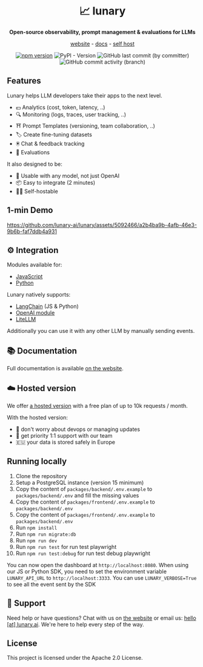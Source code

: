 <div align="center">

# 📈 lunary

**Open-source observability, prompt management & evaluations for LLMs**

[website](https://lunary.ai) - [docs](https://lunary.ai/docs) - [self host](https://lunary.ai/docs/self-host)

[![npm version](https://badge.fury.io/js/lunary.svg)](https://badge.fury.io/js/lunary) ![PyPI - Version](https://img.shields.io/pypi/v/lunary) ![GitHub last commit (by committer)](https://img.shields.io/github/last-commit/lunary-ai/lunary) ![GitHub commit activity (branch)](https://img.shields.io/github/commit-activity/w/lunary-ai/lunary)

</div>

## Features

Lunary helps LLM developers take their apps to the next level.

- 💵 Analytics (cost, token, latency, ..)
- 🔍 Monitoring (logs, traces, user tracking, ..)
- ⛩️ Prompt Templates (versioning, team collaboration, ..)
- 🏷️ Create fine-tuning datasets
- 🖲️ Chat & feedback tracking
- 🧪 Evaluations

It also designed to be:

- 🤖 Usable with any model, not just OpenAI
- 📦 Easy to integrate (2 minutes)
- 🧑‍💻 Self-hostable

## 1-min Demo

https://github.com/lunary-ai/lunary/assets/5092466/a2b4ba9b-4afb-46e3-9b6b-faf7ddb4a931

## ⚙️ Integration

Modules available for:

- [JavaScript](https://github.com/lunary-ai/lunary-js)
- [Python](https://github.com/lunary-ai/lunary-py)

Lunary natively supports:

- [LangChain](https://lunary.ai/docs/langchain) (JS & Python)
- [OpenAI module](https://lunary.ai/docs/js/openai)
- [LiteLLM](https://docs.litellm.ai/docs/observability/lunary_integration)

Additionally you can use it with any other LLM by manually sending events.

## 📚 Documentation

Full documentation is available [on the website](https://lunary.ai/docs/intro).

## ☁️ Hosted version

We offer [a hosted version](https://lunary.ai) with a free plan of up to 10k requests / month.

With the hosted version:

- 👷 don't worry about devops or managing updates
- 🙋 get priority 1:1 support with our team
- 🇪🇺 your data is stored safely in Europe

## Running locally

1. Clone the repository
2. Setup a PostgreSQL instance (version 15 minimum)
3. Copy the content of `packages/backend/.env.example` to `packages/backend/.env` and fill the missing values
4. Copy the content of `packages/frontend/.env.example` to `packages/backend/.env`
5. Copy the content of `packages/frontend/.env.example` to `packages/backend/.env`
6. Run `npm install`
7. Run `npm run migrate:db`
8. Run `npm run dev`
8. Run `npm run test` for run test playwright
8. Run `npm run test:debug` for run test debug playwright

You can now open the dashboard at `http://localhost:8080`.
When using our JS or Python SDK, you need to set the environment variable `LUNARY_API_URL` to `http://localhost:3333`. You can use `LUNARY_VERBOSE=True` to see all the event sent by the SDK

## 🙋 Support

Need help or have questions? Chat with us on [the website](https://lunary.ai) or email us: [hello [at] lunary.ai](mailto:hello@lunary.ai). We're here to help every step of the way.

## License

This project is licensed under the Apache 2.0 License.
